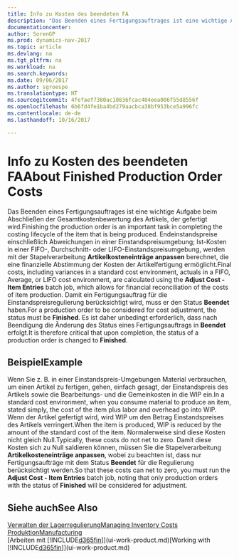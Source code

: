 ```yaml
---
title: Info zu Kosten des beendeten FA
description: "Das Beenden eines Fertigungsauftrages ist eine wichtige Aufgabe beim Abschließen der Gesamtkostenbewertung des Artikels, der gefertigt wird. Endeinstandspreise (Abweichungen in einer Einstandspreisumgebung; Ist-Kosten in einer FIFO-, Durchschnitt- oder LIFO-Einstandspreisumgebung) werden mit der Stapelverarbeitung  **Kosten anpassen Lagerreg. fakt** berechnet."
documentationcenter: 
author: SorenGP
ms.prod: dynamics-nav-2017
ms.topic: article
ms.devlang: na
ms.tgt_pltfrm: na
ms.workload: na
ms.search.keywords: 
ms.date: 09/06/2017
ms.author: sgroespe
ms.translationtype: HT
ms.sourcegitcommit: 4fefaef7380ac10836fcac404eea006f55d8556f
ms.openlocfilehash: 6b6fd4fe1ba4bd279aacbca38bf953bce5a996fc
ms.contentlocale: de-de
ms.lasthandoff: 10/16/2017

---
```

# <a name="about-finished-production-order-costs"></a><span data-ttu-id="33a7f-104">Info zu Kosten des beendeten FA</span><span class="sxs-lookup"><span data-stu-id="33a7f-104">About Finished Production Order Costs</span></span>
<span data-ttu-id="33a7f-105">Das Beenden eines Fertigungsauftrages ist eine wichtige Aufgabe beim Abschließen der Gesamtkostenbewertung des Artikels, der gefertigt wird.</span><span class="sxs-lookup"><span data-stu-id="33a7f-105">Finishing the production order is an important task in completing the costing lifecycle of the item that is being produced.</span></span> <span data-ttu-id="33a7f-106">Endeinstandspreise einschließlich Abweichungen in einer Einstandspreisumgebung; Ist-Kosten in einer FIFO-, Durchschnitt- oder LIFO-Einstandspreisumgebung, werden mit der Stapelverarbeitung **Artikelkosteneinträge anpassen** berechnet, die eine finanzielle Abstimmung der Kosten der Artikelfertigung ermöglicht.</span><span class="sxs-lookup"><span data-stu-id="33a7f-106">Final costs, including variances in a standard cost environment, actuals in a FIFO, Average, or LIFO cost environment, are calculated using the **Adjust Cost - Item Entries** batch job, which allows for financial reconciliation of the costs of item production.</span></span> <span data-ttu-id="33a7f-107">Damit ein Fertigungsauftrag für die Einstandspreisregulierung berücksichtigt wird, muss er den Status **Beendet** haben.</span><span class="sxs-lookup"><span data-stu-id="33a7f-107">For a production order to be considered for cost adjustment, the status must be **Finished**.</span></span> <span data-ttu-id="33a7f-108">Es ist daher unbedingt erforderlich, dass nach Beendigung die Änderung des Status eines Fertigungsauftrags in **Beendet** erfolgt.</span><span class="sxs-lookup"><span data-stu-id="33a7f-108">It is therefore critical that upon completion, the status of a production order is changed to **Finished**.</span></span>  

## <a name="example"></a><span data-ttu-id="33a7f-109">Beispiel</span><span class="sxs-lookup"><span data-stu-id="33a7f-109">Example</span></span>  
 <span data-ttu-id="33a7f-110">Wenn Sie z. B. in einer Einstandspreis-Umgebungen Material verbrauchen, um einen Artikel zu fertigen, gehen, einfach gesagt, der Einstandspreis des Artikels sowie die Bearbeitungs- und die Gemeinkosten in die WIP ein.</span><span class="sxs-lookup"><span data-stu-id="33a7f-110">In a standard cost environment, when you consume material to produce an item, stated simply, the cost of the item plus labor and overhead go into WIP.</span></span> <span data-ttu-id="33a7f-111">Wenn der Artikel gefertigt wird, wird WIP um den Betrag Einstandspreises des Artikels verringert.</span><span class="sxs-lookup"><span data-stu-id="33a7f-111">When the item is produced, WIP is reduced by the amount of the standard cost of the item.</span></span> <span data-ttu-id="33a7f-112">Normalerweise sind diese Kosten nicht gleich Null.</span><span class="sxs-lookup"><span data-stu-id="33a7f-112">Typically, these costs do not net to zero.</span></span> <span data-ttu-id="33a7f-113">Damit diese Kosten sich zu Null saldieren können, müssen Sie die Stapelverarbeitung **Artikelkosteneinträge anpassen**, wobei zu beachten ist, dass nur Fertigungsaufträge mit dem Status **Beendet** für die Regulierung berücksichtigt werden.</span><span class="sxs-lookup"><span data-stu-id="33a7f-113">So that these costs can net to zero, you must run the **Adjust Cost - Item Entries** batch job, noting that only production orders with the status of **Finished** will be considered for adjustment.</span></span>  

## <a name="see-also"></a><span data-ttu-id="33a7f-114">Siehe auch</span><span class="sxs-lookup"><span data-stu-id="33a7f-114">See Also</span></span>  
[<span data-ttu-id="33a7f-115">Verwalten der Lagerregulierung</span><span class="sxs-lookup"><span data-stu-id="33a7f-115">Managing Inventory Costs</span></span>](finance-manage-inventory-costs.md)  
[<span data-ttu-id="33a7f-116">Produktion</span><span class="sxs-lookup"><span data-stu-id="33a7f-116">Manufacturing</span></span>](production-manage-manufacturing.md)  
<span data-ttu-id="33a7f-117">[Arbeiten mit [!INCLUDE[d365fin](includes/d365fin_md.md)]](ui-work-product.md)</span><span class="sxs-lookup"><span data-stu-id="33a7f-117">[Working with [!INCLUDE[d365fin](includes/d365fin_md.md)]](ui-work-product.md)</span></span>

